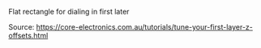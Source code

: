 Flat rectangle for dialing in first later

Source: https://core-electronics.com.au/tutorials/tune-your-first-layer-z-offsets.html